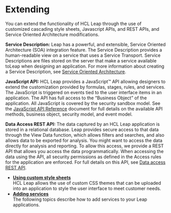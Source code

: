 # Extending 

You can extend the functionality of HCL Leap through the use of customized cascading style sheets, Javascript APIs, and REST APIs, and Service Oriented Architecture modifications.

**Service Description:**
Leap has a powerful, and extensible, Service Oriented Architecture \(SOA\) integration feature. The Service Description provides a human-readable view on a service that uses a Service Transport. Service Descriptions are files stored on the server that make a service available toLeap when designing an application. For more information about creating a Service Description, see [Service Oriented Architecture](cr_using_apps_exposing_service_to.md).

**JavaScript API:**
HCL Leap provides a JavaScript™ API allowing designers to extend the customization provided by formulas, stages, rules, and services. The JavaScript is triggered on events tied to the user interface items in an application. The API has full access to the “Business Object” of the application. All JavaScript is covered by the security sandbox model. See the [JavaScript API Reference](ref_javascript_api.md#) document for full details on the available API methods, business object, security model, and event model.

**Data Access REST API:** 
The data captured by an HCL Leap application is stored in a relational database. Leap provides secure access to that data through the View Data function, which allows filters and searches, and also allows data to be exported for analysis. You might want to access the data directly for analysis and reporting. To allow this access, we provide a REST API that allows you access the data programmatically. When accessing the data using the API, all security permissions as defined in the Access rules for the application are enforced. For full details on this API, see [Data access REST API](ref_data_access_rest_api.md).

-   **[Using custom style sheets](ex_css_toc.md)**  
HCL Leap allows the use of custom CSS themes that can be uploaded into an application to style the user interface to meet customer needs.
-   **[Adding services](services_toc.md)**  
The following topics describe how to add services to your Leap applications.

